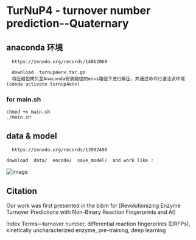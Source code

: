 # TurNuP4 - turnover number prediction--Quaternary

## anaconda 环境
```
  https://zenodo.org/records/14062069

  download  turnup4env.tar.gz
  将压缩包拷贝至Anaconda安装路径的envs路径下进行解压，并通过命令行激活该环境(conda activate turnup4env)
```

### for main.sh
```        
chmod +x main.sh       
./main.sh              
```

## data & model

```
  https://zenodo.org/records/13982490

download  data/  encode/  save_model/  and work like :
```
![image](https://github.com/user-attachments/assets/7c43df54-0e71-4abe-aa3f-8264d31765af)


## Citation 

Our work was first presented in the bibm for [Revolutionizing Enzyme Turnover Predictions with Non-Binary Reaction Fingerprints and AI]

Index Terms—turnover number, differential reaction fingerprints (DRFPs), kinetically uncharacterized enzyme, pre-training,
deep learning
